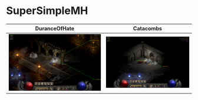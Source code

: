 # SuperSimpleMH
DuranceOfHate              |  Catacombs
:-------------------------:|:-------------------------:
![plot](./DuranceOfHate.png)  |  ![plot](Catacombs.png)
